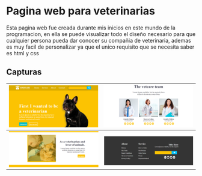 # Pagina web para veterinarias
Esta pagina web fue creada durante mis inicios en este mundo de la programacion, en ella se puede visualizar todo el diseño necesario 
para que cualquier persona pueda dar conocer su compañia de veterinaria, ademas es muy facil de personalizar ya que el unico requisito 
que se necesita saber es html y css


## Capturas

<img src="imagen/01-imagen.png" width=500> |  <img src="imagen/02-imagen.png" width=500> |
| :---: | :---: |
| <img src="imagen/03-imagen.png" width=500> |  <img src="imagen/04-imagen.png" width=500> |
